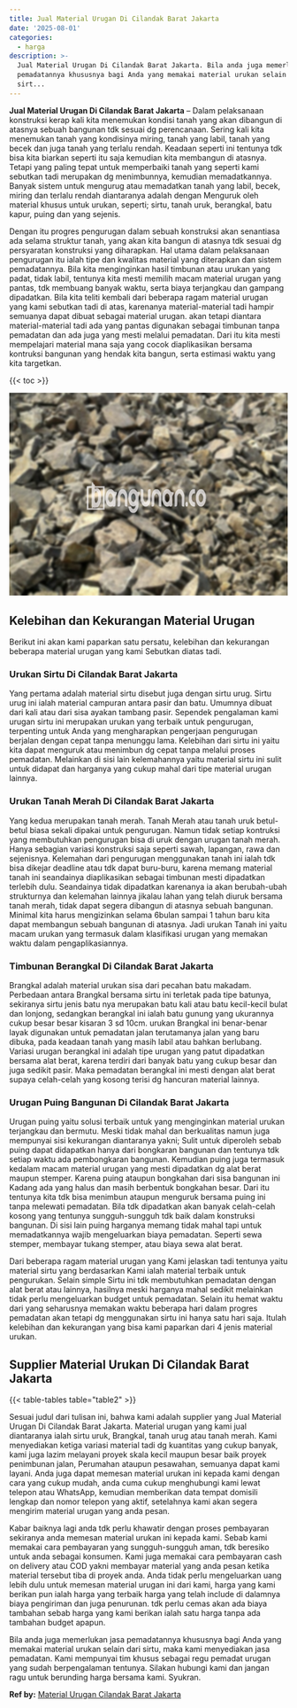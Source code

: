 ```yaml
---
title: Jual Material Urugan Di Cilandak Barat Jakarta
date: '2025-08-01'
categories:
  - harga
description: >-
  Jual Material Urugan Di Cilandak Barat Jakarta. Bila anda juga memerlukan jasa
  pemadatannya khususnya bagi Anda yang memakai material urukan selain dari
  sirt...
---
```


**Jual Material Urugan Di Cilandak Barat Jakarta** – Dalam pelaksanaan konstruksi kerap kali kita menemukan kondisi tanah yang akan dibangun di atasnya sebuah bangunan tdk sesuai dg perencanaan. Sering kali kita menemukan tanah yang kondisinya miring, tanah yang labil, tanah yang becek dan juga tanah yang terlalu rendah. Keadaan seperti ini tentunya tdk bisa kita biarkan seperti itu saja kemudian kita membangun di atasnya. Tetapi yang paling tepat untuk memperbaiki tanah yang seperti kami sebutkan tadi merupakan dg menimbunnya, kemudian memadatkannya. Banyak sistem untuk mengurug atau memadatkan tanah yang labil, becek, miring dan terlalu rendah diantaranya adalah dengan Menguruk oleh material khusus untuk urukan, seperti; sirtu, tanah uruk, berangkal, batu kapur, puing dan yang sejenis.

Dengan itu progres pengurugan dalam sebuah konstruksi akan senantiasa ada selama struktur tanah, yang akan kita bangun di atasnya tdk sesuai dg persyaratan konstruksi yang diharapkan. Hal utama dalam pelaksanaan pengurugan itu ialah tipe dan kwalitas material yang diterapkan dan sistem pemadatannya. Bila kita menginginkan hasil timbunan atau urukan yang padat, tidak labil, tentunya kita mesti memilih macam material urugan yang pantas, tdk membuang banyak waktu, serta biaya terjangkau dan gampang dipadatkan. Bila kita teliti kembali dari beberapa ragam material urugan yang kami sebutkan tadi di atas, karenanya material-material tadi hampir semuanya dapat dibuat sebagai material urugan. akan tetapi diantara material-material tadi ada yang pantas digunakan sebagai timbunan tanpa pemadatan dan ada juga yang mesti melalui pemadatan. Dari itu kita mesti mempelajari material mana saja yang cocok diaplikasikan bersama kontruksi bangunan yang hendak kita bangun, serta estimasi waktu yang kita targetkan.

{{< toc >}}

![Jual Material Urugan Di Cilandak Barat Jakarta](/images/jual-urugan-38.png)

## Kelebihan dan Kekurangan Material Urugan

Berikut ini akan kami paparkan satu persatu, kelebihan dan kekurangan beberapa material urugan yang kami Sebutkan diatas tadi.

### Urukan Sirtu Di Cilandak Barat Jakarta

Yang pertama adalah material sirtu disebut juga dengan sirtu urug. Sirtu urug ini ialah material campuran antara pasir dan batu. Umumnya dibuat dari kali atau dari sisa ayakan tambang pasir. Sependek pengalaman kami urugan sirtu ini merupakan urukan yang terbaik untuk pengurugan, terpenting untuk Anda yang mengharapkan pengerjaan pengurugan berjalan dengan cepat tanpa menunggu lama. Kelebihan dari sirtu ini yaitu kita dapat menguruk atau menimbun dg cepat tanpa melalui proses pemadatan. Melainkan di sisi lain kelemahannya yaitu material sirtu ini sulit untuk didapat dan harganya yang cukup mahal dari tipe material urugan lainnya.

### Urukan Tanah Merah Di Cilandak Barat Jakarta

Yang kedua merupakan tanah merah. Tanah Merah atau tanah uruk betul-betul biasa sekali dipakai untuk pengurugan. Namun tidak setiap kontruksi yang membutuhkan pengurugan bisa di uruk dengan urugan tanah merah. Hanya sebagian variasi konstruksi saja seperti sawah, lapangan, rawa dan sejenisnya. Kelemahan dari pengurugan menggunakan tanah ini ialah tdk bisa dikejar deadline atau tdk dapat buru-buru, karena memang material tanah ini seandainya diaplikasikan sebagai timbunan mesti dipadatkan terlebih dulu. Seandainya tidak dipadatkan karenanya ia akan berubah-ubah strukturnya dan kelemahan lainnya jikalau lahan yang telah diuruk bersama tanah merah, tidak dapat segera dibangun di atasnya sebuah bangunan. Minimal kita harus mengizinkan selama 6bulan sampai 1 tahun baru kita dapat membangun sebuah bangunan di atasnya. Jadi urukan Tanah ini yaitu macam urukan yang termasuk dalam klasifikasi urugan yang memakan waktu dalam pengaplikasiannya.

### Timbunan Berangkal Di Cilandak Barat Jakarta

Brangkal adalah material urukan sisa dari pecahan batu makadam. Perbedaan antara Brangkal bersama sirtu ini terletak pada tipe batunya, sekiranya sirtu jenis batu nya merupakan batu kali atau batu kecil-kecil bulat dan lonjong, sedangkan berangkal ini ialah batu gunung yang ukurannya cukup besar besar kisaran 3 sd 10cm. urukan Brangkal ini benar-benar layak digunakan untuk pemadatan jalan terutamanya jalan yang baru dibuka, pada keadaan tanah yang masih labil atau bahkan berlubang. Variasi urugan berangkal ini adalah tipe urugan yang patut dipadatkan bersama alat berat, karena terdiri dari banyak batu yang cukup besar dan juga sedikit pasir. Maka pemadatan berangkal ini mesti dengan alat berat supaya celah-celah yang kosong terisi dg hancuran material lainnya.

### Urugan Puing Bangunan Di Cilandak Barat Jakarta

Urugan puing yaitu solusi terbaik untuk yang menginginkan material urukan terjangkau dan bermutu. Meski tidak mahal dan berkualitas namun juga mempunyai sisi kekurangan diantaranya yakni; Sulit untuk diperoleh sebab puing dapat didapatkan hanya dari bongkaran bangunan dan tentunya tdk setiap waktu ada pembongkaran bangunan. Kemudian puing juga termasuk kedalam macam material urugan yang mesti dipadatkan dg alat berat maupun stemper. Karena puing ataupun bongkahan dari sisa bangunan ini Kadang ada yang halus dan masih berbentuk bongkahan besar. Dari itu tentunya kita tdk bisa menimbun ataupun menguruk bersama puing ini tanpa melewati pemadatan. Bila tdk dipadatkan akan banyak celah-celah kosong yang tentunya sungguh-sungguh tdk baik dalam konstruksi bangunan. Di sisi lain puing harganya memang tidak mahal tapi untuk memadatkannya wajib mengeluarkan biaya pemadatan. Seperti sewa stemper, membayar tukang stemper, atau biaya sewa alat berat.

Dari beberapa ragam material urugan yang Kami jelaskan tadi tentunya yaitu material sirtu yang berdasarkan Kami ialah material terbaik untuk pengurukan. Selain simple Sirtu ini tdk membutuhkan pemadatan dengan alat berat atau lainnya, hasilnya meski harganya mahal sedikit melainkan tidak perlu mengeluarkan budget untuk pemadatan. Selain itu hemat waktu dari yang seharusnya memakan waktu beberapa hari dalam progres pemadatan akan tetapi dg menggunakan sirtu ini hanya satu hari saja. Itulah kelebihan dan kekurangan yang bisa kami paparkan dari 4 jenis material urukan.

## Supplier Material Urukan Di Cilandak Barat Jakarta

{{< table-tables table="table2" >}}

Sesuai judul dari tulisan ini, bahwa kami adalah supplier yang Jual Material Urugan Di Cilandak Barat Jakarta. Material urugan yang kami jual diantaranya ialah sirtu uruk, Brangkal, tanah urug atau tanah merah. Kami menyediakan ketiga variasi material tadi dg kuantitas yang cukup banyak, kami juga lazim melayani proyek skala kecil maupun besar baik proyek penimbunan jalan, Perumahan ataupun pesawahan, semuanya dapat kami layani. Anda juga dapat memesan material urukan ini kepada kami dengan cara yang cukup mudah, anda cuma cukup menghubungi kami lewat telepon atau WhatsApp, kemudian memberikan data tempat domisili lengkap dan nomor telepon yang aktif, setelahnya kami akan segera mengirim material urugan yang anda pesan.

Kabar baiknya lagi anda tdk perlu khawatir dengan proses pembayaran sekiranya anda memesan material urukan ini kepada kami. Sebab kami memakai cara pembayaran yang sungguh-sungguh aman, tdk beresiko untuk anda sebagai konsumen. Kami juga memakai cara pembayaran cash on delivery atau COD yakni membayar material yang anda pesan ketika material tersebut tiba di proyek anda. Anda tidak perlu mengeluarkan uang lebih dulu untuk memesan material urugan ini dari kami, harga yang kami berikan pun ialah harga yang terbaik harga yang telah include di dalamnya biaya pengiriman dan juga penurunan. tdk perlu cemas akan ada biaya tambahan sebab harga yang kami berikan ialah satu harga tanpa ada tambahan budget apapun.

Bila anda juga memerlukan jasa pemadatannya khususnya bagi Anda yang memakai material urukan selain dari sirtu, maka kami menyediakan jasa pemadatan. Kami mempunyai tim khusus sebagai regu pemadat urugan yang sudah berpengalaman tentunya. Silakan hubungi kami dan jangan ragu untuk berunding harga bersama kami. Syukran.

**Ref by:** [Material Urugan Cilandak Barat Jakarta](https://id.wikipedia.org/wiki/Material)
